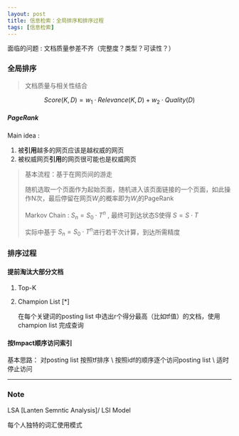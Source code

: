 ```yaml
---
layout: post
title: 信息检索：全局排序和排序过程
tags: [信息检索] 
---
```


面临的问题 : 文档质量参差不齐（完整度？类型？可读性？）

### 全局排序

> 文档质量与相关性结合

$$
Score(K,D) = w_1 \cdot Relevance(K,D)+w_2 \cdot Quality(D)
$$

##### PageRank

Main idea :

1. 被**引用**越多的网页应该是越权威的网页
2. 被权威网页**引用**的网页很可能也是权威网页

> 基本流程：基于在网页间的游走
>
> 随机选取一个页面作为起始页面，随机进入该页面链接的一个页面，如此操作N次，最后停留在网页$W_i$的概率即为$W_i$的PageRank
>
> Markov Chain : $S_n = S_0 \cdot T^{n}$ , 最终可到达状态S使得 $S = S \cdot T$ 
>
> 实际中基于 $S_n = S_0 \cdot T^{n}$进行若干次计算，到达所需精度

### 排序过程

#### 提前淘汰大部分文档

1. Top-K

2. Champion List $[*]$

   在每个关键词的posting list 中选出r个得分最高（比如tf值）的文档，使用champion list 完成查询

#### 按Impact顺序访问索引

基本思路： 对posting list 按照tf排序 \ 按照idf的顺序逐个访问posting list \ 适时停止访问

---

### Note
LSA [Lanten Semntic Analysis]/ LSI Model

每个人独特的词汇使用模式
